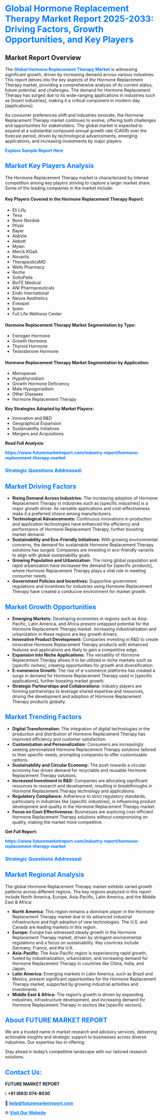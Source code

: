 <h1 style="color: #007BFF;">Global Hormone Replacement Therapy Market Report 2025-2033: Driving Factors, Growth Opportunities, and Key Players</h1>

<section id="overview">
<h2>Market Report Overview</h2>
<p>The <a href="https://www.futuremarketreport.com/industry-report/hormone-replacement-therapy-market" style="color: #007BFF; text-decoration: none;"><strong>Global Hormone Replacement Therapy Market</strong></a> is witnessing significant growth, driven by increasing demand across various industries. This report delves into the key aspects of the Hormone Replacement Therapy market, providing a comprehensive analysis of its current status, future potential, and challenges. The demand for Hormone Replacement Therapy has surged due to its wide-ranging applications in industries such as [insert industries], making it a critical component in modern-day [applications].</p>
<p>As consumer preferences shift and industries innovate, the Hormone Replacement Therapy market continues to evolve, offering both challenges and opportunities for stakeholders. The global market is expected to expand at a substantial compound annual growth rate (CAGR) over the forecast period, driven by technological advancements, emerging applications, and increasing investments by major players.</p>
</section>

<section id="overview">
<p><a href="https://www.futuremarketreport.com/request-sample/reportId=121915" style="color: #007BFF; text-decoration: none;"><strong>Explore Sample Report Here</strong></a></p>
</section>

<section id="key-players">
<h2 style="color: #007BFF;">Market Key Players Analysis</h2>
<p>The Hormone Replacement Therapy market is characterized by intense competition among key players striving to capture a larger market share. Some of the leading companies in the market include:</p>
<h4>Key Players Covered in the Hormone Replacement Therapy Report:</h4>
<ul><li>Eli Lilly</li><li>Teva</li><li>Novo Nordisk</li><li>Pfizer</li><li>Bayer</li><li>AbbVie</li><li>Abbott</li><li>Mylan</li><li>Merck KGaA</li><li>Novartis</li><li>TherapeuticsMD</li><li>Wells Pharmacy</li><li>Roche</li><li>SottoPelle</li><li>BioTE Medical</li><li>ANI Pharmaceuticals</li><li>Endo International</li><li>Neuva Aesthetics</li><li>Evexipel</li><li>Ipsen</li><li>Full Life Wellness Center</li></ul>
<h4>Hormone Replacement Therapy Market Segmentation by Type:</h4>
<ul><li>Estrogen Hormone</li><li>Growth Hormone</li><li>Thyroid Hormone</li><li>Testosterone Hormone</li></ul>

<h4>Hormone Replacement Therapy Market Segmentation by Application:</h4>
<ul><li>Menopause</li><li>Hypothyroidism</li><li>Growth Hormone Deficiency</li><li>Male Hypogonadism</li><li>Other Diseases</li><li>Hormone Replacement Therapy</li></ul>
<p><strong>Key Strategies Adopted by Market Players:</strong></p>
<ul>
<li>Innovation and R&D</li>
<li>Geographical Expansion</li>
<li>Sustainability Initiatives</li>
<li>Mergers and Acquisitions</li>
</ul>
</section>

<section>
<p><strong>Read Full Analysis: </strong></p><a href="https://www.futuremarketreport.com/industry-report/hormone-replacement-therapy-market" style="color: #007BFF; text-decoration: none;"><strong>https://www.futuremarketreport.com/industry-report/hormone-replacement-therapy-market</strong></a>
<h3 style="color: #007BFF;">Strategic Questions Addressed:</h3>
</section>

<section id="driving-factors">
<h2 style="color: #007BFF;">Market Driving Factors</h2>
<ul>
<li><strong>Rising Demand Across Industries:</strong> The increasing adoption of Hormone Replacement Therapy in industries such as [specific industries] is a major growth driver. Its versatile applications and cost-effectiveness make it a preferred choice among manufacturers.</li>
<li><strong>Technological Advancements:</strong> Continuous innovations in production and application technologies have enhanced the efficiency and performance of Hormone Replacement Therapy, further boosting market demand.</li>
<li><strong>Sustainability and Eco-Friendly Initiatives:</strong> With growing environmental concerns, the demand for sustainable Hormone Replacement Therapy solutions has surged. Companies are investing in eco-friendly variants to align with global sustainability goals.</li>
<li><strong>Growing Population and Urbanization:</strong> The rising global population and rapid urbanization have increased the demand for [specific products], where Hormone Replacement Therapy plays a vital role in meeting consumer needs.</li>
<li><strong>Government Policies and Incentives:</strong> Supportive government regulations and incentives for industries using Hormone Replacement Therapy have created a conducive environment for market growth.</li>
</ul>
</section>

<section id="growth-opportunities">
<h2 style="color: #007BFF;">Market Growth Opportunities</h2>
<ul>
<li><strong>Emerging Markets:</strong> Developing economies in regions such as Asia-Pacific, Latin America, and Africa present untapped potential for the Hormone Replacement Therapy market. Increasing industrialization and urbanization in these regions are key growth drivers.</li>
<li><strong>Innovative Product Development:</strong> Companies investing in R&D to create innovative Hormone Replacement Therapy products with enhanced features and applications are likely to gain a competitive edge.</li>
<li><strong>Expansion into Niche Applications:</strong> The versatility of Hormone Replacement Therapy allows it to be utilized in niche markets such as [specific niches], creating opportunities for growth and diversification.</li>
<li><strong>E-commerce Growth:</strong> The rise of e-commerce platforms has created a surge in demand for Hormone Replacement Therapy used in [specific applications], further boosting market growth.</li>
<li><strong>Strategic Partnerships and Collaborations:</strong> Industry players are forming partnerships to leverage shared expertise and resources, driving the development and adoption of Hormone Replacement Therapy products globally.</li>
</ul>
</section>

<section id="trending-factors">
<h2 style="color: #007BFF;">Market Trending Factors</h2>
<ul>
<li><strong>Digital Transformation:</strong> The integration of digital technologies in the production and distribution of Hormone Replacement Therapy has improved efficiency and customer satisfaction.</li>
<li><strong>Customization and Personalization:</strong> Consumers are increasingly seeking personalized Hormone Replacement Therapy solutions tailored to their specific needs, prompting companies to offer customizable options.</li>
<li><strong>Sustainability and Circular Economy:</strong> The push towards a circular economy has driven demand for recyclable and reusable Hormone Replacement Therapy solutions.</li>
<li><strong>Increased Investment in R&D:</strong> Companies are allocating significant resources to research and development, resulting in breakthroughs in Hormone Replacement Therapy technology and applications.</li>
<li><strong>Regulatory Compliance:</strong> Adherence to strict regulatory standards, particularly in industries like [specific industries], is influencing product development and quality in the Hormone Replacement Therapy market.</li>
<li><strong>Focus on Cost-Effectiveness:</strong> Businesses are exploring cost-efficient Hormone Replacement Therapy solutions without compromising on quality, making the market more competitive.</li>
</ul>
</section>

<section>
<p><strong>Get Full Report: </strong></p><a href="https://www.futuremarketreport.com/industry-report/hormone-replacement-therapy-market" style="color: #007BFF; text-decoration: none;"><strong>https://www.futuremarketreport.com/industry-report/hormone-replacement-therapy-market</strong></a>
<h3 style="color: #007BFF;">Strategic Questions Addressed:</h3>
</section>


<section id="regional-analysis">
<h2 style="color: #007BFF;">Market Regional Analysis</h2>
<p>The global Hormone Replacement Therapy market exhibits varied growth patterns across different regions. The key regions analyzed in this report include North America, Europe, Asia-Pacific, Latin America, and the Middle East & Africa:</p>
<ul>
<li><strong>North America:</strong> This region remains a dominant player in the Hormone Replacement Therapy market due to its advanced industrial infrastructure and high adoption of new technologies. The U.S. and Canada are leading markets in this region.</li>
<li><strong>Europe:</strong> Europe has witnessed steady growth in the Hormone Replacement Therapy market, driven by stringent environmental regulations and a focus on sustainability. Key countries include Germany, France, and the U.K.</li>
<li><strong>Asia-Pacific:</strong> The Asia-Pacific region is experiencing rapid growth, fueled by industrialization, urbanization, and increasing demand for Hormone Replacement Therapy in countries like China, India, and Japan.</li>
<li><strong>Latin America:</strong> Emerging markets in Latin America, such as Brazil and Mexico, present significant opportunities for the Hormone Replacement Therapy market, supported by growing industrial activities and investments.</li>
<li><strong>Middle East & Africa:</strong> The region’s growth is driven by expanding industries, infrastructure development, and increasing demand for Hormone Replacement Therapy in sectors like [specific sectors].</li>
</ul>
</section>

<footer>
<h2 style="color: #007BFF;">About FUTURE MARKET REPORT</h2>
<p>We are a trusted name in market research and advisory services, delivering actionable insights and strategic support to businesses across diverse industries. Our expertise lies in offering:</p>

<p>Stay ahead in today’s competitive landscape with our tailored research solutions.</p>

<h2 style="color: #007BFF;">Contact Us:</h2>
<p><strong>FUTURE MARKET REPORT</strong></p>
<p>📞 <strong>+91 (883) 074-8030</strong></p>
<p>📧 <strong><a href="mailto:help@futuremarketreport.com" style="color: #007BFF;">help@futuremarketreport.com</a></strong></p>
<p>🌐 <strong><a href="https://www.futuremarketreport.com/" style="color: #007BFF;">Visit Our Website</a></strong></p>
</footer>